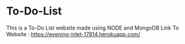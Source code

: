# To-Do-List
This is a To-Do List website made using NODE and MongoDB
Link To Website : https://evening-inlet-17814.herokuapp.com/
